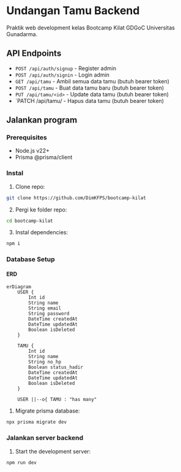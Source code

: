 # Undangan Tamu Backend

Praktik web development kelas Bootcamp Kilat GDGoC Universitas Gunadarma.

## API Endpoints

- `POST /api/auth/signup` - Register admin
- `POST /api/auth/signin` - Login admin
- `GET /api/tamu` - Ambil semua data tamu (butuh bearer token)
- `POST /api/tamu` - Buat data tamu baru (butuh bearer token)
- `PUT /api/tamu/<id>` - Update data tamu (butuh bearer token)
- `PATCH /api/tamu/<id> - Hapus data tamu (butuh bearer token)

## Jalankan program

### Prerequisites

- Node.js v22+
- Prisma @prisma/client

### Instal

1. Clone repo:

```sh
git clone https://github.com/DimKFPS/bootcamp-kilat
```

2. Pergi ke folder repo:

```sh
cd bootcamp-kilat
```

3. Instal dependencies:

```sh
npm i
```

### Database Setup

#### ERD

```mermaid
erDiagram
    USER {
        Int id
        String name
        String email
        String password
        DateTime createdAt
        DateTime updatedAt
        Boolean isDeleted
    }

    TAMU {
        Int id
        String name
        String no_hp
        Boolean status_hadir
        DateTime createdAt
        DateTime updatedAt
        Boolean isDeleted
    }

    USER ||--o{ TAMU : "has many"
```

1. Migrate prisma database:

```sh
npx prisma migrate dev
```

### Jalankan server backend

1. Start the development server:

```sh
npm run dev
```
